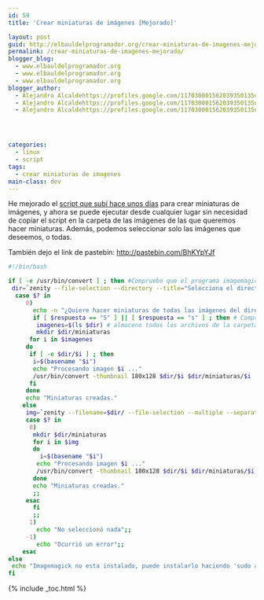 ```yaml
---
id: 59
title: 'Crear miniaturas de imágenes [Mejorado]'

layout: post
guid: http://elbauldelprogramador.org/crear-miniaturas-de-imagenes-mejorado/
permalink: /crear-miniaturas-de-imagenes-mejorado/
blogger_blog:
  - www.elbauldelprogramador.org
  - www.elbauldelprogramador.org
  - www.elbauldelprogramador.org
blogger_author:
  - Alejandro Alcaldehttps://profiles.google.com/117030001562039350135noreply@blogger.com
  - Alejandro Alcaldehttps://profiles.google.com/117030001562039350135noreply@blogger.com
  - Alejandro Alcaldehttps://profiles.google.com/117030001562039350135noreply@blogger.com




categories:
  - linux
  - script
tags:
  - crear miniaturas de imagenes
main-class: dev
---
```

He mejorado el [script que subí hace unos días][1] para crear miniaturas de imágenes, y ahora se puede ejecutar desde cualquier lugar sin necesidad de copiar el script en la carpeta de las imágenes de las que queremos hacer miniaturas. Además, podemos seleccionar solo las imágenes que deseemos, o todas.


<!--ad-->


También dejo el link de pastebin: <http://pastebin.com/BhKYpYJf>



```bash
#!/bin/bash

if [ -e /usr/bin/convert ] ; then #Compruebo que el programa imagemagick esta insatado
 dir=`zenity --file-selection --directory --title="Selecciona el directorio de las imágenes"`
  case $? in
     0)
       echo -n "¿Quiere hacer miniaturas de todas las imágenes del directorio? s/n: " ; read respuesta
       if [ $respuesta == "S" ] || [ $respuesta == "s" ] ; then # Compruebo la respuesta del usuario
        imagenes=$(ls $dir) # almaceno todos los archivos de la carpeta seleccionada
        mkdir $dir/miniaturas
      for i in $imagenes
     do
      if [ -e $dir/$i ] ; then
       i=$(basename "$i")
       echo "Procesando imagen $i ..."
       /usr/bin/convert -thumbnail 180x128 $dir/$i $dir/miniaturas/$i
      fi
     done
     echo "Miniaturas creadas."
    else
     img=`zenity --filename=$dir/ --file-selection --multiple --separator=" " --title="Selecciona la imagenes"`
     case $? in
      0)
       mkdir $dir/miniaturas
       for i in $img
       do
         i=$(basename "$i")
        echo "Procesando imagen $i ..."
        /usr/bin/convert -thumbnail 180x128 $dir/$i $dir/miniaturas/$i
       done
       echo "Miniaturas creadas."
       ;;
     esac
       fi
       ;;
      1)
        echo "No seleccionó nada";;
     -1)
        echo "Ocurrió un error";;
    esac
else
 echo "Imagemagick no esta instalado, puede instalarlo haciendo 'sudo aptitude install imagemagick'"
fi


```



 [1]: https://elbauldelprogramador.com/crear-imagenes-en-miniaturas/

{% include _toc.html %}

